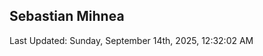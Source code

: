 <h2>Sebastian Mihnea</h2>

<!--RECENT_ACTIVITY:start-->
<!--RECENT_ACTIVITY:end-->
<!--RECENT_ACTIVITY:last_update-->
Last Updated: Sunday, September 14th, 2025, 12:32:02 AM
<!--RECENT_ACTIVITY:last_update_end-->

<!---LOL-STATS-START-HERE--->
<!---LOL-STATS-END-HERE--->
